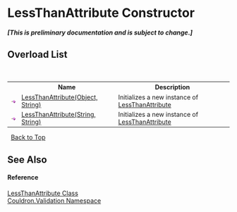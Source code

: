 # LessThanAttribute Constructor 
 _**\[This is preliminary documentation and is subject to change.\]**_


## Overload List
&nbsp;<table><tr><th></th><th>Name</th><th>Description</th></tr><tr><td>![Public method](media/pubmethod.gif "Public method")</td><td><a href="M_Couldron_Validation_LessThanAttribute__ctor">LessThanAttribute(Object, String)</a></td><td>
Initializes a new instance of <a href="T_Couldron_Validation_LessThanAttribute">LessThanAttribute</a></td></tr><tr><td>![Public method](media/pubmethod.gif "Public method")</td><td><a href="M_Couldron_Validation_LessThanAttribute__ctor_1">LessThanAttribute(String, String)</a></td><td>
Initializes a new instance of <a href="T_Couldron_Validation_LessThanAttribute">LessThanAttribute</a></td></tr></table>&nbsp;
<a href="#lessthanattribute-constructor">Back to Top</a>

## See Also


#### Reference
<a href="T_Couldron_Validation_LessThanAttribute">LessThanAttribute Class</a><br /><a href="N_Couldron_Validation">Couldron.Validation Namespace</a><br />